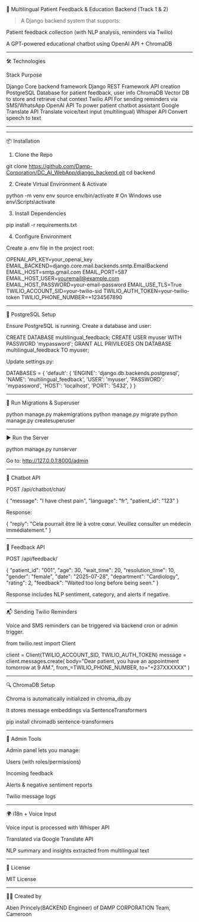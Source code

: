🧠 Multilingual Patient Feedback & Education Backend (Track 1 & 2)

> A Django backend system that supports:

Patient feedback collection (with NLP analysis, reminders via Twilio)

A GPT-powered educational chatbot using OpenAI API + ChromaDB





---

🛠 Technologies

Stack	Purpose

Django	Core backend framework
Django REST Framework	API creation
PostgreSQL	Database for patient feedback, user info
ChromaDB	Vector DB to store and retrieve chat context
Twilio API	For sending reminders via SMS/WhatsApp
OpenAI API	To power patient chatbot assistant
Google Translate API	Translate voice/text input (multilingual)
Whisper API	Convert speech to text



---




---

📦 Installation

1. Clone the Repo

git clone https://github.com/Damp-Corporation/DC_AI_WebApp/django_backend.git
cd backend

2. Create Virtual Environment & Activate

python -m venv env
source env/bin/activate  # On Windows use env\Scripts\activate

3. Install Dependencies

pip install -r requirements.txt

4. Configure Environment

Create a .env file in the project root:

OPENAI_API_KEY=your_openai_key
EMAIL_BACKEND=django.core.mail.backends.smtp.EmailBackend 
EMAIL_HOST=smtp.gmail.com 
EMAIL_PORT=587 
EMAIL_HOST_USER=youremail@example.com 
EMAIL_HOST_PASSWORD=your-email-password 
EMAIL_USE_TLS=True
TWILIO_ACCOUNT_SID=your-twilio-sid 
TWILIO_AUTH_TOKEN=your-twilio-token 
TWILIO_PHONE_NUMBER=+1234567890


---

💽 PostgreSQL Setup

Ensure PostgreSQL is running. Create a database and user:

CREATE DATABASE multilingual_feedback;
CREATE USER myuser WITH PASSWORD 'mypassword';
GRANT ALL PRIVILEGES ON DATABASE multilingual_feedback TO myuser;

Update settings.py:

DATABASES = {
  'default': {
    'ENGINE': 'django.db.backends.postgresql',
    'NAME': 'multilingual_feedback',
    'USER': 'myuser',
    'PASSWORD': 'mypassword',
    'HOST': 'localhost',
    'PORT': '5432',
  }
}


---

🧱 Run Migrations & Superuser

python manage.py makemigrations
python manage.py migrate
python manage.py createsuperuser


---

▶ Run the Server

python manage.py runserver

Go to: http://127.0.0.1:8000/admin


---

🧠 Chatbot API

POST /api/chatbot/chat/

{
  "message": "I have chest pain",
  "language": "fr",
  "patient_id": "123"
}

Response:

{
  "reply": "Cela pourrait être lié à votre cœur. Veuillez consulter un médecin immédiatement."
}


---

📝 Feedback API

POST /api/feedback/

{
  "patient_id": "001",
  "age": 30,
  "wait_time": 20,
  "resolution_time": 10,
  "gender": "female",
  "date": "2025-07-28",
  "department": "Cardiology",
  "rating": 2,
  "feedback": "Waited too long before being seen."
}

Response includes NLP sentiment, category, and alerts if negative.


---

📬 Sending Twilio Reminders

Voice and SMS reminders can be triggered via backend cron or admin trigger.

from twilio.rest import Client

client = Client(TWILIO_ACCOUNT_SID, TWILIO_AUTH_TOKEN)
message = client.messages.create(
  body="Dear patient, you have an appointment tomorrow at 9 AM.",
  from_=TWILIO_PHONE_NUMBER,
  to="+237XXXXXX"
)


---

🔍 ChromaDB Setup

Chroma is automatically initialized in chroma_db.py

It stores message embeddings via SentenceTransformers


pip install chromadb sentence-transformers


---

📘 Admin Tools

Admin panel lets you manage:

Users (with roles/permissions)

Incoming feedback

Alerts & negative sentiment reports

Twilio message logs




---

🌍 i18n + Voice Input

Voice input is processed with Whisper API

Translated via Google Translate API

NLP summary and insights extracted from multilingual text



---

🧾 License

MIT License


---

👨‍⚕ Created by

Aben Princely(BACKEND Engineer) of DAMP CORPORATION Team, Cameroon
